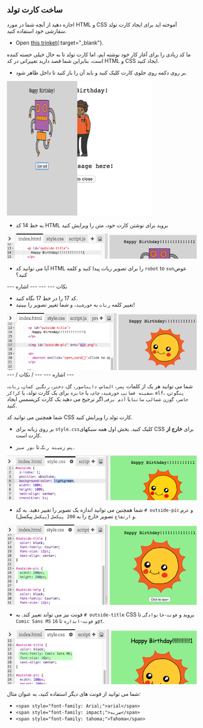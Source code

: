 ## ساخت کارت تولد

اجازه دهید از آنچه شما در مورد HTML و CSS آموخته اید برای ایجاد کارت تولد سفارشی خود استفاده کنید.

+ Open [this trinket](https://trinket.io/html/b33e4f4ca8){:target="_blank"}.

ما کد زیادی را برای آغاز کار خود نوشته ایم، اما کارت تولد تا به حال خیلی خسته کننده است، بنابراین شما قصد دارید تغییراتی در کد HTML و CSS ایجاد کنید.

+ بر روی دکمه روی جلوی کارت کلیک کنید و باید آن را باز کنید تا داخل ظاهر شود.

![تصویری](images/birthday-click.png)

+ به خط 14 کد HTML بروید برای نوشتن کارت خود، متن را ویرایش کنید

![تصویری](images/birthday-card-html.png)

+ آیا می توانید کد HTML را برای تصویر ربات پیدا کنید و کلمه `robot` to `sun`عوض کنید؟

\--- نکات \--- \--- \--- اشاره

+ کد 17 را در خط 17 نگاه کنید.
+ تغییر کلمه `ربات` به `خورشید`، و شما تغییر تصویر را ببینید!

![تصویری](images/birthday-card-sun.png) \--- / اشاره \--- \--- / نکات \---

شما می توانید هر یک از کلمات `پسر`، `الماس`، `دایناسور`، `گل`، `دختر`، `رنگین کمان`، `ربات`، `سفینه فضایی`، `خورشید`، `چای`، یا `جایزه` برای یک کارت تولد، یا `کراکر`، `elf`، `پنگوئن`، `حاضر`، `گوزن شمالی`، `سانتا`یا `آدم برفی` اگر ترجیح می دهید یک کارت کریسمس ایجاد کنید.

شما همچنین می توانید کد CSS کارت تولد را ویرایش کنید.

+ بر روی زبانه برای `style.css`کلیک کنید. بخش اول همه سبکهای CSS برای **خارج از** کارت است.

+ `پس زمینه رنگ` تا `نور سبز`.

![تصویری](images/birthday-card-outside.png)

+ شما همچنین می توانید اندازه یک تصویر را تغییر دهید. به کد `# outside-pic` و `عرض` و `ارتفاع` تصویر خارج را به `200 پیکسل` (`پیکسل` پیکسل).

![تصویری](images/birthday-card-size.png)

+ فونت نیز می تواند تغییر کند. به `# outside-title` CSS بروید و `فونت-خانوادگی` تا `Comic Sans MS` و `فونت-اندازه` تا `16pt`.

![تصویری](images/birthday-card-font.png)

شما می توانید از فونت های دیگر استفاده کنید، به عنوان مثال:

+ `<span style="font-family: Arial;">arial</span>`
+ `<span style="font-family: impact;">ضربه</span>`
+ `<span style="font-family: tahoma;">Tahoma</span>`